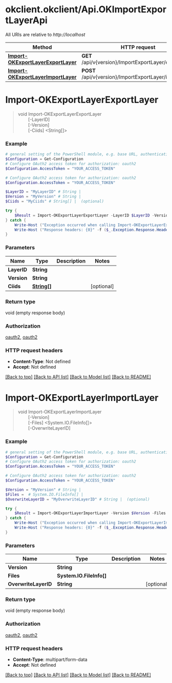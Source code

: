 # okclient.okclient/Api.OKImportExportLayerApi

All URIs are relative to *http://localhost*

Method | HTTP request | Description
------------- | ------------- | -------------
[**Import-OKExportLayerExportLayer**](OKImportExportLayerApi.md#Import-OKExportLayerExportLayer) | **GET** /api/v{version}/ImportExportLayer/exportLayer | 
[**Import-OKExportLayerImportLayer**](OKImportExportLayerApi.md#Import-OKExportLayerImportLayer) | **POST** /api/v{version}/ImportExportLayer/importLayer | 


<a name="Import-OKExportLayerExportLayer"></a>
# **Import-OKExportLayerExportLayer**
> void Import-OKExportLayerExportLayer<br>
> &nbsp;&nbsp;&nbsp;&nbsp;&nbsp;&nbsp;&nbsp;&nbsp;[-LayerID] <String><br>
> &nbsp;&nbsp;&nbsp;&nbsp;&nbsp;&nbsp;&nbsp;&nbsp;[-Version] <String><br>
> &nbsp;&nbsp;&nbsp;&nbsp;&nbsp;&nbsp;&nbsp;&nbsp;[-Ciids] <String[]><br>



### Example
```powershell
# general setting of the PowerShell module, e.g. base URL, authentication, etc
$Configuration = Get-Configuration
# Configure OAuth2 access token for authorization: oauth2
$Configuration.AccessToken = "YOUR_ACCESS_TOKEN"

# Configure OAuth2 access token for authorization: oauth2
$Configuration.AccessToken = "YOUR_ACCESS_TOKEN"

$LayerID = "MyLayerID" # String | 
$Version = "MyVersion" # String | 
$Ciids = "MyCiids" # String[] |  (optional)

try {
    $Result = Import-OKExportLayerExportLayer -LayerID $LayerID -Version $Version -Ciids $Ciids
} catch {
    Write-Host ("Exception occurred when calling Import-OKExportLayerExportLayer: {0}" -f ($_.ErrorDetails | ConvertFrom-Json))
    Write-Host ("Response headers: {0}" -f ($_.Exception.Response.Headers | ConvertTo-Json))
}
```

### Parameters

Name | Type | Description  | Notes
------------- | ------------- | ------------- | -------------
 **LayerID** | **String**|  | 
 **Version** | **String**|  | 
 **Ciids** | [**String[]**](String.md)|  | [optional] 

### Return type

void (empty response body)

### Authorization

[oauth2](../README.md#oauth2), [oauth2](../README.md#oauth2)

### HTTP request headers

 - **Content-Type**: Not defined
 - **Accept**: Not defined

[[Back to top]](#) [[Back to API list]](../README.md#documentation-for-api-endpoints) [[Back to Model list]](../README.md#documentation-for-models) [[Back to README]](../README.md)

<a name="Import-OKExportLayerImportLayer"></a>
# **Import-OKExportLayerImportLayer**
> void Import-OKExportLayerImportLayer<br>
> &nbsp;&nbsp;&nbsp;&nbsp;&nbsp;&nbsp;&nbsp;&nbsp;[-Version] <String><br>
> &nbsp;&nbsp;&nbsp;&nbsp;&nbsp;&nbsp;&nbsp;&nbsp;[-Files] <System.IO.FileInfo[]><br>
> &nbsp;&nbsp;&nbsp;&nbsp;&nbsp;&nbsp;&nbsp;&nbsp;[-OverwriteLayerID] <String><br>



### Example
```powershell
# general setting of the PowerShell module, e.g. base URL, authentication, etc
$Configuration = Get-Configuration
# Configure OAuth2 access token for authorization: oauth2
$Configuration.AccessToken = "YOUR_ACCESS_TOKEN"

# Configure OAuth2 access token for authorization: oauth2
$Configuration.AccessToken = "YOUR_ACCESS_TOKEN"

$Version = "MyVersion" # String | 
$Files =  # System.IO.FileInfo[] | 
$OverwriteLayerID = "MyOverwriteLayerID" # String |  (optional)

try {
    $Result = Import-OKExportLayerImportLayer -Version $Version -Files $Files -OverwriteLayerID $OverwriteLayerID
} catch {
    Write-Host ("Exception occurred when calling Import-OKExportLayerImportLayer: {0}" -f ($_.ErrorDetails | ConvertFrom-Json))
    Write-Host ("Response headers: {0}" -f ($_.Exception.Response.Headers | ConvertTo-Json))
}
```

### Parameters

Name | Type | Description  | Notes
------------- | ------------- | ------------- | -------------
 **Version** | **String**|  | 
 **Files** | **System.IO.FileInfo[]**|  | 
 **OverwriteLayerID** | **String**|  | [optional] 

### Return type

void (empty response body)

### Authorization

[oauth2](../README.md#oauth2), [oauth2](../README.md#oauth2)

### HTTP request headers

 - **Content-Type**: multipart/form-data
 - **Accept**: Not defined

[[Back to top]](#) [[Back to API list]](../README.md#documentation-for-api-endpoints) [[Back to Model list]](../README.md#documentation-for-models) [[Back to README]](../README.md)


